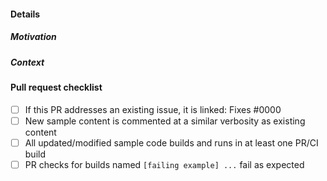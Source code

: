 #### Details

<!-- Usually a sentence or two describing what the PR changes -->

##### Motivation

<!-- This can be as simple as "addresses issue #123" -->

##### Context

<!-- Are there any parts that you've intentionally left out-of-scope for a later PR to handle? -->

<!-- Were there any alternative approaches you considered? What tradeoffs did you consider? -->

#### Pull request checklist
<!-- If a checklist item is not applicable to this change, write "n/a" in the checkbox -->

- [ ] If this PR addresses an existing issue, it is linked: Fixes #0000
- [ ] New sample content is commented at a similar verbosity as existing content
- [ ] All updated/modified sample code builds and runs in at least one PR/CI build
- [ ] PR checks for builds named `[failing example] ...` fail as expected
